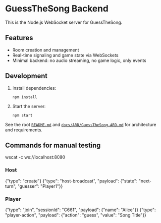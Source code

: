 # GuessTheSong Backend

This is the Node.js WebSocket server for GuessTheSong.

## Features

- Room creation and management
- Real-time signaling and game state via WebSockets
- Minimal backend: no audio streaming, no game logic, only events

## Development

1. Install dependencies:
   ```
   npm install
   ```
2. Start the server:
   ```
   npm start
   ```

See the root [`README.md`](../README.md) and [`docs/ARD/GuessTheSong-ARD.md`](../docs/ARD/GuessTheSong-ARD.md) for architecture and requirements.

## Commands for manual testing

wscat -c ws://localhost:8080

### Host
{"type": "create"}
{"type": "host-broadcast", "payload": {"state": "next-turn", "guesser": "Player1"}}

### Player
{"type": "join", "sessionId": "C661", "payload": {"name": "Alice"}}
{"type": "player-action", "payload": {"action": "guess", "value": "Song Title"}}